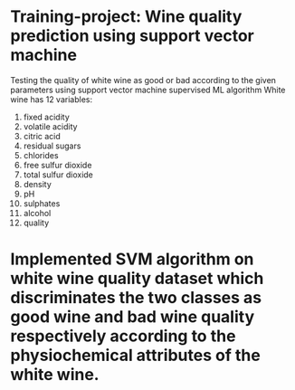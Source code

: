 # Training-project: Wine quality prediction using support vector machine
Testing the quality of white wine as good or bad according to the given parameters using support vector machine supervised ML algorithm
White wine has 12 variables:
1.   fixed acidity
2.   volatile acidity
3.   citric acid
4.   residual sugars
5.   chlorides
6.   free sulfur dioxide
7.   total sulfur dioxide
8.   density
9.   pH
10.  sulphates
11.  alcohol
12.  quality
# Implemented SVM algorithm on white wine quality dataset which discriminates the two classes as good wine and bad wine quality respectively according to the physiochemical attributes of the white wine.
